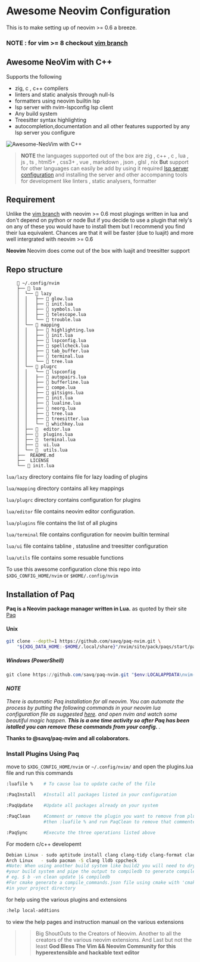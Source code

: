 # Awesome Neovim Configuration

This is to make setting up of neovim >= 0.6 a breeze.
### NOTE : for vim >= 8 checkout [vim branch](https://github.com/Ultra-Code/awesome-neovim/tree/vim)

## Awesome NeoVim with C++

Supports the following
- zig, c , c++ compilers
- linters and static analysis through null-ls
- formatters using neovim builtin lsp
- lsp server with nvim-lspconfig lsp client
- Any build system
- Treesitter syntax highlighting
- autocompletion,documentation and all other features supported by any lsp
  server you configure

![Awesome-NeoVim with C++](https://github.com/Ultra-Code/awesome-neovim/blob/master/assets/AwesomeNeovimWithC%2B%2B.png)

>__NOTE__ the languages supported out of the box are
> zig , c++ , c , lua , js , ts , html5+ , css3+ , vue , markdown , json , glsl , nix
>__But__ support for other languages can easily be add by using it required
[lsp server configuration](https://github.com/neovim/nvim-lspconfig/blob/master/doc/server_configurations.md)
and installing the server and other accompaning tools for development like linters , static analysers, formatter

## Requirement

Unlike the [vim branch]() with neovim >= 0.6 most plugings written in lua and don't depend on python or node
But if you decide to use a plugin that rely's on any of these you would have to install them but I recommend
you find their lua equivalent. Chances are that it will be faster (due to luajit) and more well
intergrated with neovim >= 0.6

__Neovim__
Neovim does come out of the box with luajit and treesitter support

## Repo structure
```text
    📂 ~/.config/nvim
    ├── 📂 lua
    │  └── 📂 lazy
    │  │   ├──  glow.lua
    │  │   ├──  init.lua
    │  │   ├──  symbols.lua
    │  │   ├──  telescope.lua
    │  │   └──  trouble.lua
    │  └── 📂 mapping
    │  │   ├──  highlighting.lua
    │  │   ├──  init.lua
    │  │   ├──  lspconfig.lua
    │  │   ├──  spellcheck.lua
    │  │   ├──  tab_buffer.lua
    │  │   ├──  terminal.lua
    │  │   └──  tree.lua
    │  └── 📂 plugrc
    │  │   └── 📂 lspconfig
    │  │   ├──  autopairs.lua
    │  │   ├──  bufferline.lua
    │  │   ├──  compe.lua
    │  │   ├──  gitsigns.lua
    │  │   ├──  init.lua
    │  │   ├──  lualine.lua
    │  │   ├──  neorg.lua
    │  │   ├──  tree.lua
    │  │   ├──  treesitter.lua
    │  │   └──  whichkey.lua
    │  ├──   editor.lua
    │  ├──   plugins.lua
    │  ├──   terminal.lua
    │  ├──   ui.lua
    │  └──   utils.lua
    ├──  README.md
    ├──  LICENSE
    └──  init.lua
```

`lua/lazy` directory contains file for lazy loading of plugins

`lua/mapping` directory contains all key mappings

`lua/plugrc` directory contains configuration for plugins

`lua/editor` file contains neovim editor configuration.

`lua/plugins` file contains the list of all plugins

`lua/terminal` file contains configuration for neovim builtin terminal

`lua/ui` file contains tabline , statusline and treesitter configuration

`lua/utils` file contains some resuable functions

To use this awesome configuration clone this repo into `$XDG_CONFIG_HOME/nvim` or `$HOME/.config/nvim`

## Installation of Paq

__Paq is a Neovim package manager written in Lua.__ as quoted by their site [Paq](https://github.com/savq/paq-nvim)

#### Unix

```zsh
git clone --depth=1 https://github.com/savq/paq-nvim.git \
    "${XDG_DATA_HOME:-$HOME/.local/share}"/nvim/site/pack/paqs/start/paq-nvim
```

##### Windows (PowerShell)

```powershell
git clone https://github.com/savq/paq-nvim.git "$env:LOCALAPPDATA\nvim-data\site\pack\paqs\start\paq-nvim"
```

#### _NOTE_

_There is automatic Paq installation for all neovim.
You can automate the process by putting the following commands in your neovim lua configuration
file as suggested [here][auto]. and open nvim and watch some beautiful magic happen.
___This is a one time activity so after Paq has been istalled you can
remove these commands from your config.___ ._

__Thanks to @savq/paq-nvim and all colaborators.__

[auto]: https://github.com/savq/paq-nvim#bootstrapping

### Install Plugins Using Paq

move to `$XDG_CONFIG_HOME/nvim` or `~/.config/nvim/` and open the plugins.lua file
and run this commands

```zsh
:luafile %    # To cause lua to update cache of the file

:PaqInstall   #Install all packages listed in your configuration

:PaqUpdate    #Update all packages already on your system

:PaqClean     #Comment or remove the plugin you want to remove from plugins.lua
              #then :luafile % and run PaqClean to remove that commented/removed plugin

:PaqSync      #Execute the three operations listed above
```

For modern c/c++ developemt

```zsh
Debian Linux - sudo aptitude install clang clang-tidy clang-format clangd cppcheck
Arch Linux   - sudo pacman -S clang lldb cppcheck
#Note: When using another build system like build2 you will need to dry run
#your build system and pipe the output to compiledb to generate compile_commands.json
# eg. $ b -vn clean update |& compiledb
#For cmake generate a compile_commands.json file using cmake with 'cmake -DCMAKE_EXPORT_COMPILE_COMMANDS=ON
#in your project directory
```

for help using the various plugins and extensions

```zsh
:help local-addtions
```

to view the help pages and instruction manual on the various extensions

>>Big ShoutOuts to the Creators of Neovim.
>Another to all the creators of the various neovim extensions.
>And Last but not the least __God Bless The Vim && Neovim Community for this
>hyperextensible and hackable text editor__
